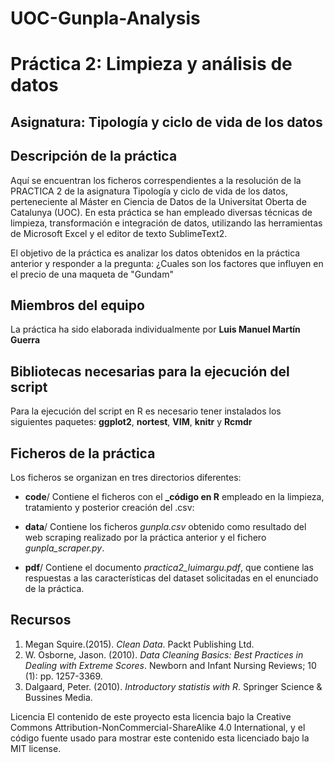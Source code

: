 # UOC-Gunpla-Analysis

# Práctica 2: Limpieza y análisis de datos

## Asignatura: Tipología y ciclo de vida de los datos

## Descripción de la práctica

Aquí se encuentran los ficheros correspendientes a la resolución de la PRACTICA 2 de la asignatura Tipología y ciclo de vida de los datos, perteneciente al Máster en Ciencia de Datos de la Universitat Oberta de Catalunya (UOC).
En esta práctica se han empleado diversas técnicas de limpieza, transformación e integración de datos, utilizando las herramientas de Microsoft Excel y el editor de texto SublimeText2.

El objetivo de la práctica es analizar los datos obtenidos en la práctica anterior y responder a la pregunta: ¿Cuales son los factores que influyen en el precio de una maqueta de "Gundam"

## Miembros del equipo

La práctica ha sido elaborada individualmente por **Luis Manuel Martín Guerra**

## Bibliotecas necesarias para la ejecución del script

Para la ejecución del script en R es necesario tener instalados los siguientes paquetes: **ggplot2**, **nortest**, **VIM**, **knitr** y **Rcmdr**


## Ficheros de la práctica

Los ficheros se organizan en tres directorios diferentes:

* **code**/ Contiene el ficheros con el **_código en R** empleado en la limpieza, tratamiento y posterior creación del .csv:
  
     
* **data**/ Contiene los ficheros _gunpla.csv_ obtenido como resultado del web scraping realizado por la práctica anterior y el fichero _gunpla_scraper.py_.

* **pdf**/ Contiene el documento _practica2_luimargu.pdf_, que contiene las respuestas a las características del dataset solicitadas en el enunciado de la práctica. 

## Recursos

1. Megan Squire.(2015). _Clean Data_. Packt Publishing Ltd.
2. W. Osborne, Jason. (2010). _Data Cleaning Basics: Best Practices in Dealing with Extreme Scores_. Newborn and Infant Nursing Reviews; 10 (1): pp. 1257-3369.
3. Dalgaard, Peter. (2010). _Introductory statistis with R_. Springer Science & Bussines Media.


Licencia
El contenido de este proyecto esta licencia bajo la Creative Commons Attribution-NonCommercial-ShareAlike 4.0 International, y el código fuente usado para mostrar este contenido esta licenciado bajo la MIT license.

